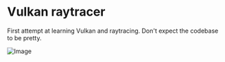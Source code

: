# Vulkan raytracer
First attempt at learning Vulkan and raytracing. Don't expect the codebase to be pretty.

![Image](https://www.principiaprogrammatica.com/dump/unloved.jpg)

